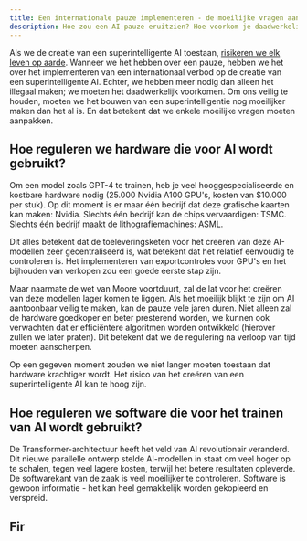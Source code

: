 ```yaml
---
title: Een internationale pauze implementeren - de moeilijke vragen aanpakken
description: Hoe zou een AI-pauze eruitzien? Hoe voorkom je daadwerkelijk dat er een superintelligentie wordt gecreëerd?
---
```


Als we de creatie van een superintelligente AI toestaan, [risikeren we elk leven op aarde](/xrisk).
Wanneer we het hebben over een pauze, hebben we het over het implementeren van een internationaal verbod op de creatie van een superintelligente AI.
Echter, we hebben meer nodig dan alleen het illegaal maken; we moeten het daadwerkelijk voorkomen.
Om ons veilig te houden, moeten we het bouwen van een superintelligentie nog moeilijker maken dan het al is.
En dat betekent dat we enkele moeilijke vragen moeten aanpakken.

## Hoe reguleren we hardware die voor AI wordt gebruikt?

<!-- De grootste AI-modellen die zijn getraind, hebben ruwweg 100 miljard tot 1 triljoen parameters. -->
<!-- Ter referentie: de menselijke hersenen hebben ongeveer 100 triljoen synapsen. -->

Om een model zoals GPT-4 te trainen, heb je veel hooggespecialiseerde en kostbare hardware nodig (25.000 Nvidia A100 GPU's, kosten van $10.000 per stuk).
Op dit moment is er maar één bedrijf dat deze grafische kaarten kan maken: Nvidia.
Slechts één bedrijf kan de chips vervaardigen: TSMC.
Slechts één bedrijf maakt de lithografiemachines: ASML.

Dit alles betekent dat de toeleveringsketen voor het creëren van deze AI-modellen zeer gecentraliseerd is, wat betekent dat het relatief eenvoudig te controleren is.
Het implementeren van exportcontroles voor GPU's en het bijhouden van verkopen zou een goede eerste stap zijn.

Maar naarmate de wet van Moore voortduurt, zal de lat voor het creëren van deze modellen lager komen te liggen.
Als het moeilijk blijkt te zijn om AI aantoonbaar veilig te maken, kan de pauze vele jaren duren.
Niet alleen zal de hardware goedkoper en beter presterend worden, we kunnen ook verwachten dat er efficiëntere algoritmen worden ontwikkeld (hierover zullen we later praten).
Dit betekent dat we de regulering na verloop van tijd moeten aanscherpen.

Op een gegeven moment zouden we niet langer moeten toestaan dat hardware krachtiger wordt.
Het risico van het creëren van een superintelligente AI kan te hoog zijn.

## Hoe reguleren we software die voor het trainen van AI wordt gebruikt?

De Transformer-architectuur heeft het veld van AI revolutionair veranderd.
Dit nieuwe parallelle ontwerp stelde AI-modellen in staat om veel hoger op te schalen, tegen veel lagere kosten, terwijl het betere resultaten opleverde.
De softwarekant van de zaak is veel moeilijker te controleren.
Software is gewoon informatie - het kan heel gemakkelijk worden gekopieerd en verspreid.

## Fir
